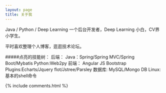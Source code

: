 ```yaml
---
layout: page
title: 关于我 
---
```

Java / Python / Deep Learning
一个后台开发者，Deep Learning 小白，CV界小学生。
<p>
平时喜欢整理个人博客，逛逛技术论坛。
<p>
#####点亮的技能树：
	后端：
		Java：Spring/Spring MVC/Spring Boot/Mybatis
		Python:Web2py
	前端：
		Angular JS
		Bootstrap
		Plugins:Echarts/Jquery flot/Jstree/Parsley
	数据库:
		MySQL/Mongo DB
	Linux:
		基本的shell命令
</p>

</p>
{% include comments.html %}

